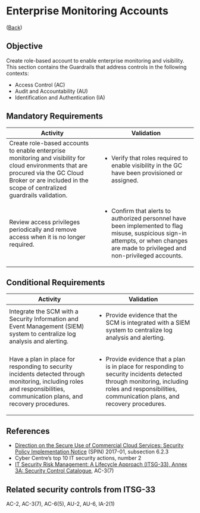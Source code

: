 
# Enterprise Monitoring Accounts

([Back](../../GUARDRAILS.md))

## Objective

Create role-based account to enable enterprise monitoring and visibility.  
This section contains the Guardrails that address controls in the following contexts:

- Access Control (AC)
- Audit and Accountability (AU)
- Identification and Authentication (IA)


## Mandatory Requirements

| Activity  | Validation |
| --- | --- |
| Create role-based accounts to enable enterprise monitoring and visibility for cloud environments that are procured via the GC Cloud Broker or are included in the scope of centralized guardrails validation. | <ul><li>Verify that roles required to enable visibility in the GC have been provisioned or assigned.</li></ul> |
| Review access privileges periodically and remove access when it is no longer required. | <ul><li>Confirm that alerts to authorized personnel have been implemented to flag misuse, suspicious sign-in attempts, or when changes are made to privileged and non-privileged accounts.</li></ul> |

## Conditional Requirements

| Activity  | Validation |
| --- | --- |
|  Integrate the SCM with a Security Information and Event Management (SIEM) system to centralize log analysis and alerting.| <ul><li>Provide evidence that the SCM is integrated with a SIEM system to centralize log analysis and alerting.</li></ul> |
| Have a plan in place for responding to security incidents detected through monitoring, including roles and responsibilities, communication plans, and recovery procedures. | <ul><li>Provide evidence that a plan is in place for responding to security incidents detected through monitoring, including roles and responsibilities, communication plans, and recovery procedures.</li></ul> |

## References

- [Direction on the Secure Use of Commercial Cloud Services: Security Policy Implementation Notice](https://www.canada.ca/en/treasury-board-secretariat/services/access-information-privacy/security-identity-management/direction-secure-use-commercial-cloud-services-spin.html) (SPIN) 2017-01, subsection 6.2.3
- Cyber Centre’s top 10 IT security actions, number 2
- [IT Security Risk Management: A Lifecycle Approach (ITSG-33), Annex 3A: Security Control Catalogue](https://cyber.gc.ca/en/guidance/it-security-risk-management-lifecycle-approach-itsg-33), AC-3(7)

## Related security controls from ITSG-33

AC-2, AC-3(7), AC-6(5), AU-2, AU-6, IA-2(1)
